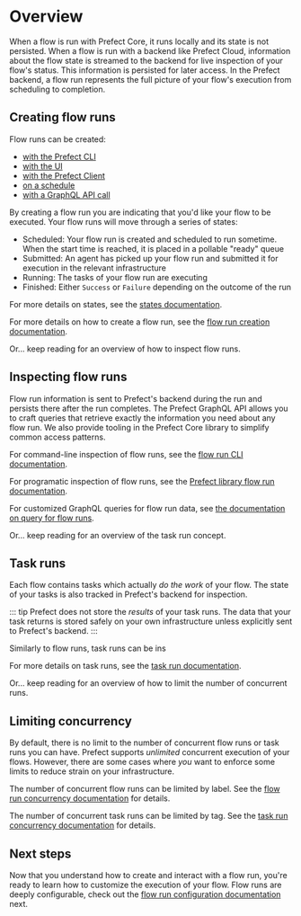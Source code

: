 # Overview

When a flow is run with Prefect Core, it runs locally and its state is not persisted. When a flow is run with a backend like Prefect Cloud, information about the flow state is streamed to the backend for live inspection of your flow's status. This information is persisted for later access. In the Prefect backend, a flow run represents the full picture of your flow's execution from scheduling to completion.

## Creating flow runs

Flow runs can be created:

- [with the Prefect CLI](./creation.md#cli)
- [with the UI](/ui/flow_run.md#create)
- [with the Prefect Client](./creation.md#client)
- [on a schedule](./scheduling.md)
- [with a GraphQL API call](./creation.md#graphql)

By creating a flow run you are indicating that you'd like your flow to be executed. Your flow runs will move through a series of states:

- Scheduled: Your flow run is created and scheduled to run sometime. When the start time is reached, it is placed in a pollable "ready" queue
- Submitted: An agent has picked up your flow run and submitted it for execution in the relevant infrastructure
- Running: The tasks of your flow run are executing
- Finished: Either `Success` or `Failure` depending on the outcome of the run

For more details on states, see the [states documentation](/core/concepts/states.md).

For more details on how to create a flow run, see the [flow run creation documentation](./creation.md).

Or... keep reading for an overview of how to inspect flow runs.

## Inspecting flow runs

Flow run information is sent to Prefect's backend during the run and persists there after the run completes. The Prefect GraphQL API allows you to craft queries that retrieve exactly the information you need about any flow run. We also provide tooling in the Prefect Core library to simplify common access patterns.

For command-line inspection of flow runs, see the [flow run CLI documentation](./inspection#cli).

For programatic inspection of flow runs, see the [Prefect library flow run documentation](./inspection#prefect-library).

For customized GraphQL queries for flow run data, see [the documentation on query for flow runs](./inspection#graphql).

Or... keep reading for an overview of the task run concept.

## Task runs

Each flow contains tasks which actually _do the work_ of your flow. The state of your tasks is also tracked in Prefect's backend for inspection.

::: tip
Prefect does not store the _results_ of your task runs. The data that your task returns is stored safely on your own infrastructure unless explicitly sent to Prefect's backend. 
:::

Similarly to flow runs, task runs can be ins

For more details on task runs, see the [task run documentation](./task-runs.md).

Or... keep reading for an overview of how to limit the number of concurrent runs.

## Limiting concurrency

By default, there is no limit to the number of concurrent flow runs or task runs you can have. Prefect supports _unlimited_ concurrent execution of your flows. However, there are some cases where _you_ want to enforce some limits to reduce strain on your infrastructure. 

The number of concurrent flow runs can be limited by label. See the [flow run concurrency documentation](./concurrency-limits.md#flow-run) for details.

The number of concurrent task runs can be limited by tag. See the [task run concurrency documentation](./concurrency-limits.md#task-run) for details.

## Next steps

Now that you understand how to create and interact with a flow run, you're ready to learn how to customize the execution of your flow. Flow runs are deeply configurable, check out the [flow run configuration documentation](/orchestration/flow_config/overview.md) next.